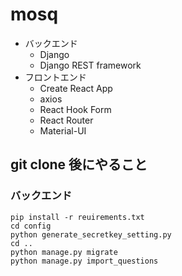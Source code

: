 # mosq

- バックエンド
  - Django
  - Django REST framework
- フロントエンド
  - Create React App
  - axios
  - React Hook Form
  - React Router
  - Material-UI

## git clone 後にやること

### バックエンド

```
pip install -r reuirements.txt
cd config
python generate_secretkey_setting.py
cd ..
python manage.py migrate
python manage.py import_questions
```

